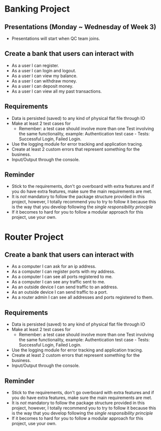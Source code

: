 # Banking Project

## Presentations (Monday ~ Wednesday of Week 3)
* Presentations will start when QC team joins.

## Create a bank that users can interact with
* As a user I can register.
* As a user I can login and logout.
* As a user I can view my balance.
* As a user I can withdraw money.
* As a user I can deposit money.
* As a user I can view all my past transactions.

## Requirements
* Data is persisted (saved) to any kind of physical flat file through IO
* Make at least 2 test cases for
    * Remember: a test case should involve more than one Test involving the same 
    functionality, example: Authentication test case - Tests: Successful Login, Failed Login.
* Use the logging module for error tracking and application tracing.
* Create at least 2 custom errors that represent something for the business.
* Input/Output through the console.

## Reminder
* Stick to the requirements, don't go overboard with extra features and if you do have extra features, make sure the main requirements are met.
* It is *not* mandatory to follow the package structure provided in this project, however, I totally recommend you to try to follow it because this is the way that you develop following the *single responsibility principle*
* If it becomes to hard for you to follow a modular approach for this project, use your own.


# Router Project

## Create a bank that users can interact with
* As a computer I can ask for an ip address.
* As a computer I can register ports with my address.
* As a computer I can see all ports registered to me.
* As a computer I can see any traffic sent to me.
* As an outside device I can send traffic to an address.
* As an outside device I can send traffic to a port.
* As a router admin I can see all addresses and ports registered to them.

## Requirements
* Data is persisted (saved) to any kind of physical flat file through IO
* Make at least 2 test cases for
    * Remember: a test case should involve more than one Test involving the same 
    functionality, example: Authentication test case - Tests: Successful Login, Failed Login.
* Use the logging module for error tracking and application tracing.
* Create at least 2 custom errors that represent something for the business.
* Input/Output through the console.

## Reminder
* Stick to the requirements, don't go overboard with extra features and if you do have extra features, make sure the main requirements are met.
* It is *not* mandatory to follow the package structure provided in this project, however, I totally recommend you to try to follow it because this is the way that you develop following the *single responsibility principle*
* If it becomes to hard for you to follow a modular approach for this project, use your own.
